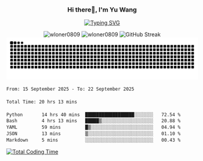 <h3 align="center">Hi there👋, I'm Yu Wang</h1>

<p align="center"><a href="https://git.io/typing-svg"><img src="https://readme-typing-svg.demolab.com?font=Alex+Brush&size=18&pause=1000&color=716A50&background=6F66FF00&center=true&vCenter=true&width=435&lines=To+love+oneself+is+the+beginning+of+a+lifelong+romance.+%E2%80%94+Oscar+Wilde" alt="Typing SVG" /></a></p>


<p align="center">
 <img src="https://github-readme-stats.vercel.app/api/top-langs?username=wloner0809&show_icons=true&locale=en&layout=compact" alt="wloner0809" height=120 />
 <img src="https://github-readme-stats.vercel.app/api?username=wloner0809&show_icons=true&locale=en" alt="wloner0809" height=120 />
 <img src="https://github-readme-streak-stats.herokuapp.com?user=wloner0809&theme=microsoft" alt="GitHub Streak" height=120 />
 <img src="https://github.com/Wloner0809/Wloner0809/blob/output/github-contribution-grid-snake.svg">
</p>
 
<!--START_SECTION:waka-->

```txt
From: 15 September 2025 - To: 22 September 2025

Total Time: 20 hrs 13 mins

Python       14 hrs 40 mins  ██████████████████░░░░░░░   72.54 %
Bash         4 hrs 13 mins   █████▒░░░░░░░░░░░░░░░░░░░   20.88 %
YAML         59 mins         █▒░░░░░░░░░░░░░░░░░░░░░░░   04.94 %
JSON         13 mins         ▒░░░░░░░░░░░░░░░░░░░░░░░░   01.10 %
Markdown     5 mins          ░░░░░░░░░░░░░░░░░░░░░░░░░   00.43 %
```

<!--END_SECTION:waka-->

[![Total Coding Time](https://wakatime.com/badge/user/3b010e91-e8bb-445f-9eac-c8ab5bc30cb6.svg)](https://wakatime.com/@3b010e91-e8bb-445f-9eac-c8ab5bc30cb6)
